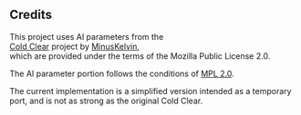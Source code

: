 ## Credits

This project uses AI parameters from the  
[Cold Clear](https://github.com/MinusKelvin/cold-clear) project by [MinusKelvin](https://github.com/MinusKelvin),  
which are provided under the terms of the Mozilla Public License 2.0.  

The AI parameter portion follows the conditions of [MPL 2.0](https://www.mozilla.org/MPL/2.0/).

The current implementation is a simplified version intended as a temporary port, and is not as strong as the original Cold Clear.
